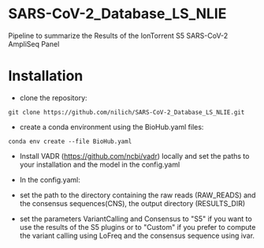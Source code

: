 # SARS-CoV-2_Database_LS_NLIE

Pipeline to summarize the Results of the IonTorrent S5 SARS-CoV-2 AmpliSeq Panel

# Installation

*  clone the repository:

`git clone https://github.com/nilich/SARS-CoV-2_Database_LS_NLIE.git`

* create a conda environment using the BioHub.yaml files:

`conda env create --file BioHub.yaml`

* Install VADR (https://github.com/ncbi/vadr) locally and set the paths to your installation and the model in the config.yaml

* In the config.yaml:
* set the path to the directory containing the raw reads (RAW_READS) and the consensus sequences(CNS), the output directory (RESULTS_DIR)
* set the parameters VariantCalling and Consensus to "S5" if you want to use the results of the S5 plugins or to "Custom" if you prefer to compute the variant calling using LoFreq and the consensus sequence using ivar.
